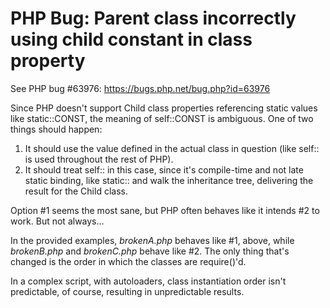 PHP Bug: Parent class incorrectly using child constant in class property
=============================

See PHP bug #63976: https://bugs.php.net/bug.php?id=63976

Since PHP doesn't support Child class properties referencing static values like static::CONST, the meaning of self::CONST is ambiguous.  One of two things should happen:

1. It should use the value defined in the actual class in question (like self:: is used throughout the rest of PHP).
2. It should treat self:: in this case, since it's compile-time and not late static binding, like static:: and walk the inheritance tree, delivering the result for the Child class.

Option #1 seems the most sane, but PHP often behaves like it intends #2 to work.  But not always...

In the provided examples, *brokenA.php* behaves like #1, above, while *brokenB.php* and *brokenC.php* behave like #2.  The only thing that's changed is the order in which the classes are require()'d.

In a complex script, with autoloaders, class instantiation order isn't predictable, of course, resulting in unpredictable results.  
